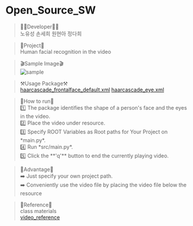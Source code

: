# Open_Source_SW
>👨‍💻Developer👩‍💻 <br>
노유성 손세희 원현아 정다희

>🎯Project🎯 <br>
Human facial recognition in the video

>🎬Sample Image🎬 <br>
![sample](https://github.com/USEONGEE/Open_Source_SW/assets/68580694/8fa4a4d5-f203-45ab-9149-62a3609a6565)

>⚒️Usage Package⚒️ <br>
[haarcascade_frontalface_default.xml](https://github.com/opencv/opencv/blob/master/data/haarcascades/haarcascade_frontalface_default.xml)
[haarcascade_eye.xml](https://github.com/opencv/opencv/blob/master/data/haarcascades/haarcascade_eye.xml)

>📃How to run📃 <br>
1️⃣ The package identifies the shape of a person's face and the eyes in the video. <br>
2️⃣ Place the video under resource. <br>
3️⃣ Specify ROOT Variables as Root paths for Your Project on \*main.py\*. <br>
4️⃣ Run \*src/main.py\*. <br>
5️⃣ Click the \*\*'q'\*\* button to end the currently playing video. <br>

>🌈Advantage🌈 <br>
➡️ Just specify your own project path. <br>
➡️ Conveniently use the video file by placing the video file below the resource 

>🔗Reference🔗 <br>
class materials <br>
[video_reference](https://www.pexels.com)